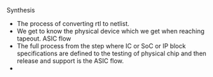 Synthesis
- The process of converting rtl to netlist.
- We get to know the physical device which we get when reaching tapeout.
ASIC flow
- The full process from the step where IC or SoC or IP block specifications are defined to the testing of physical chip and then release and support is the ASIC flow.
- 